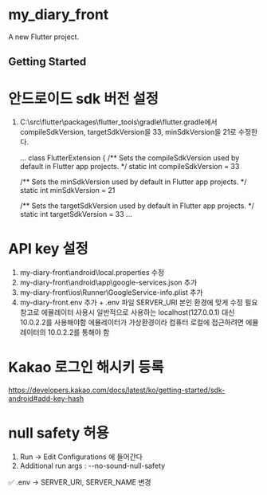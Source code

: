 # my_diary_front

A new Flutter project.

## Getting Started

# 안드로이드 sdk 버전 설정
1. C:\src\flutter\packages\flutter_tools\gradle\flutter.gradle에서
   compileSdkVersion, targetSdkVersion을 33, minSdkVersion을 21로 수정한다.

   ...
   class FlutterExtension {
   /** Sets the compileSdkVersion used by default in Flutter app projects. */
   static int compileSdkVersion = 33

   /** Sets the minSdkVersion used by default in Flutter app projects. */
   static int minSdkVersion = 21

   /** Sets the targetSdkVersion used by default in Flutter app projects. */
   static int targetSdkVersion = 33
   ...

# API key 설정
1. my-diary-front\android\local.properties 수정
2. my-diary-front\android\app\google-services.json 추가
3. my-diary-front\ios\Runner\GoogleService-info.plist 추가
4. my-diary-front\.env 추가 + .env 파일 SERVER_URI 본인 환경에 맞게 수정 필요
   참고로 에뮬레이터 사용시 일반적으로 사용하는 localhost(127.0.0.1) 대신 10.0.2.2를 사용해야함
   에뮬레이터가 가상환경이라 컴퓨터 로컬에 접근하려면 에뮬레이터의 10.0.2.2를 통해야 함

# Kakao 로그인 해시키 등록
https://developers.kakao.com/docs/latest/ko/getting-started/sdk-android#add-key-hash

# null safety 허용
1. Run → Edit Configurations 에 들어간다
2. Additional run args : --no-sound-null-safety


✅ .env -> SERVER_URI, SERVER_NAME 변경
